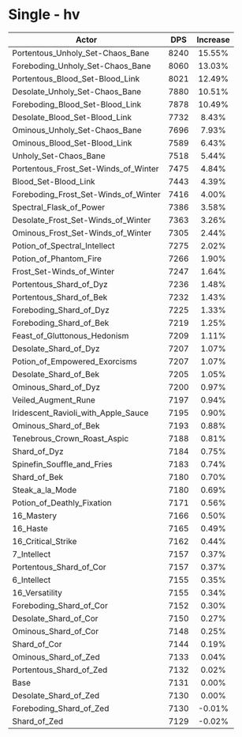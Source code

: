 # Single - hv
| Actor | DPS | Increase |
|---|:---:|:---:|
|Portentous_Unholy_Set-Chaos_Bane|8240|15.55%|
|Foreboding_Unholy_Set-Chaos_Bane|8060|13.03%|
|Portentous_Blood_Set-Blood_Link|8021|12.49%|
|Desolate_Unholy_Set-Chaos_Bane|7880|10.51%|
|Foreboding_Blood_Set-Blood_Link|7878|10.49%|
|Desolate_Blood_Set-Blood_Link|7732|8.43%|
|Ominous_Unholy_Set-Chaos_Bane|7696|7.93%|
|Ominous_Blood_Set-Blood_Link|7589|6.43%|
|Unholy_Set-Chaos_Bane|7518|5.44%|
|Portentous_Frost_Set-Winds_of_Winter|7475|4.84%|
|Blood_Set-Blood_Link|7443|4.39%|
|Foreboding_Frost_Set-Winds_of_Winter|7416|4.00%|
|Spectral_Flask_of_Power|7386|3.58%|
|Desolate_Frost_Set-Winds_of_Winter|7363|3.26%|
|Ominous_Frost_Set-Winds_of_Winter|7305|2.44%|
|Potion_of_Spectral_Intellect|7275|2.02%|
|Potion_of_Phantom_Fire|7266|1.90%|
|Frost_Set-Winds_of_Winter|7247|1.64%|
|Portentous_Shard_of_Dyz|7236|1.48%|
|Portentous_Shard_of_Bek|7232|1.43%|
|Foreboding_Shard_of_Dyz|7225|1.33%|
|Foreboding_Shard_of_Bek|7219|1.25%|
|Feast_of_Gluttonous_Hedonism|7209|1.11%|
|Desolate_Shard_of_Dyz|7207|1.07%|
|Potion_of_Empowered_Exorcisms|7207|1.07%|
|Desolate_Shard_of_Bek|7205|1.05%|
|Ominous_Shard_of_Dyz|7200|0.97%|
|Veiled_Augment_Rune|7197|0.94%|
|Iridescent_Ravioli_with_Apple_Sauce|7195|0.90%|
|Ominous_Shard_of_Bek|7193|0.88%|
|Tenebrous_Crown_Roast_Aspic|7188|0.81%|
|Shard_of_Dyz|7184|0.75%|
|Spinefin_Souffle_and_Fries|7183|0.74%|
|Shard_of_Bek|7180|0.70%|
|Steak_a_la_Mode|7180|0.69%|
|Potion_of_Deathly_Fixation|7171|0.56%|
|16_Mastery|7166|0.50%|
|16_Haste|7165|0.49%|
|16_Critical_Strike|7162|0.44%|
|7_Intellect|7157|0.37%|
|Portentous_Shard_of_Cor|7157|0.37%|
|6_Intellect|7155|0.35%|
|16_Versatility|7155|0.34%|
|Foreboding_Shard_of_Cor|7152|0.30%|
|Desolate_Shard_of_Cor|7150|0.27%|
|Ominous_Shard_of_Cor|7148|0.25%|
|Shard_of_Cor|7144|0.19%|
|Ominous_Shard_of_Zed|7133|0.04%|
|Portentous_Shard_of_Zed|7132|0.02%|
|Base|7131|0.00%|
|Desolate_Shard_of_Zed|7130|0.00%|
|Foreboding_Shard_of_Zed|7130|-0.01%|
|Shard_of_Zed|7129|-0.02%|
